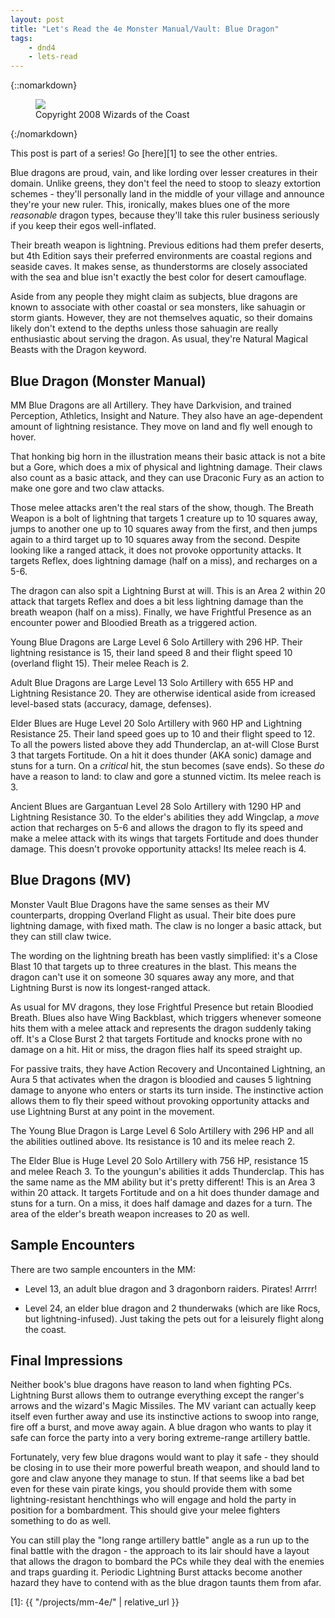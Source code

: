 ```yaml
---
layout: post
title: "Let's Read the 4e Monster Manual/Vault: Blue Dragon"
tags:
    - dnd4
    - lets-read
---
```


{::nomarkdown}
<figure class="center">
  <img src="{{ "/assets/wir-mm-4e-blue-dragon.png" | absolute_url }}"/>
  <figcaption>
    Copyright 2008 Wizards of the Coast
  </figcaption>
</figure>
{:/nomarkdown}

This post is part of a series! Go [here][1] to see the other entries.

Blue dragons are proud, vain, and like lording over lesser creatures in their
domain. Unlike greens, they don't feel the need to stoop to sleazy extortion
schemes - they'll personally land in the middle of your village and announce
they're your new ruler. This, ironically, makes blues one of the more
_reasonable_ dragon types, because they'll take this ruler business seriously if
you keep their egos well-inflated.

Their breath weapon is lightning. Previous editions had them prefer deserts, but
4th Edition says their preferred environments are coastal regions and seaside
caves. It makes sense, as thunderstorms are closely associated with the sea and
blue isn't exactly the best color for desert camouflage.

Aside from any people they might claim as subjects, blue dragons are known to
associate with other coastal or sea monsters, like sahuagin or storm
giants. However, they are not themselves aquatic, so their domains likely don't
extend to the depths unless those sahuagin are really enthusiastic about serving
the dragon. As usual, they're Natural Magical Beasts with the Dragon keyword.

## Blue Dragon (Monster Manual)

MM Blue Dragons are all Artillery. They have Darkvision, and trained Perception,
Athletics, Insight and Nature.  They also have an age-dependent amount of
lightning resistance. They move on land and fly well enough to hover.

That honking big horn in the illustration means their basic attack is not a bite
but a Gore, which does a mix of physical and lightning damage. Their claws also
count as a basic attack, and they can use Draconic Fury as an action to make one
gore and two claw attacks.

Those melee attacks aren't the real stars of the show, though. The Breath Weapon
is a bolt of lightning that targets 1 creature up to 10 squares away, jumps to
another one up to 10 squares away from the first, and then jumps again to a
third target up to 10 squares away from the second. Despite looking like a
ranged attack, it does not provoke opportunity attacks. It targets Reflex, does
lightning damage (half on a miss), and recharges on a 5-6.

The dragon can also spit a Lightning Burst at will. This is an Area 2 within 20
attack that targets Reflex and does a bit less lightning damage than the breath
weapon (half on a miss). Finally, we have Frightful Presence as an encounter
power and Bloodied Breath as a triggered action.

Young Blue Dragons are Large Level 6 Solo Artillery with 296 HP. Their lightning
resistance is 15, their land speed 8 and their flight speed 10 (overland flight
15). Their melee Reach is 2.

Adult Blue Dragons are Large Level 13 Solo Artillery with 655 HP and Lightning
Resistance 20. They are otherwise identical aside from icreased level-based
stats (accuracy, damage, defenses).

Elder Blues are Huge Level 20 Solo Artillery with 960 HP and Lightning
Resistance 25. Their land speed goes up to 10 and their flight speed to 12. To
all the powers listed above they add Thunderclap, an at-will Close Burst 3 that
targets Fortitude. On a hit it does thunder (AKA sonic) damage and stuns for a
turn. On a _critical_ hit, the stun becomes (save ends). So these _do_ have a
reason to land: to claw and gore a stunned victim. Its melee reach is 3.

Ancient Blues are Gargantuan Level 28 Solo Artillery with 1290 HP and Lightning
Resistance 30. To the elder's abilities they add Wingclap, a _move_ action that
recharges on 5-6 and allows the dragon to fly its speed and make a melee attack
with its wings that targets Fortitude and does thunder damage. This doesn't
provoke opportunity attacks! Its melee reach is 4.

## Blue Dragons (MV)

Monster Vault Blue Dragons have the same senses as their MV counterparts,
dropping Overland Flight as usual. Their bite does pure lightning damage, with
fixed math. The claw is no longer a basic attack, but they can still claw
twice.

The wording on the lightning breath has been vastly simplified: it's a Close
Blast 10 that targets up to three creatures in the blast. This means the dragon
can't use it on someone 30 squares away any more, and that Lightning Burst is
now its longest-ranged attack.

As usual for MV dragons, they lose Frightful Presence but retain Bloodied
Breath. Blues also have Wing Backblast, which triggers whenever someone hits
them with a melee attack and represents the dragon suddenly taking off. It's a
Close Burst 2 that targets Fortitude and knocks prone with no damage on a
hit. Hit or miss, the dragon flies half its speed straight up.

For passive traits, they have Action Recovery and Uncontained Lightning, an Aura
5 that activates when the dragon is bloodied and causes 5 lightning damage to
anyone who enters or starts its turn inside. The instinctive action allows them
to fly their speed without provoking opportunity attacks and use Lightning Burst
at any point in the movement.

The Young Blue Dragon is Large Level 6 Solo Artillery with 296 HP and all the
abilities outlined above. Its resistance is 10 and its melee reach 2.

The Elder Blue is Huge Level 20 Solo Artillery with 756 HP, resistance 15 and
melee Reach 3. To the youngun's abilities it adds Thunderclap. This has the same
name as the MM ability but it's pretty different! This is an Area 3 within 20
attack. It targets Fortitude and on a hit does thunder damage and stuns for a
turn. On a miss, it does half damage and dazes for a turn. The area of the
elder's breath weapon increases to 20 as well.

## Sample Encounters

There are two sample encounters in the MM:

- Level 13, an adult blue dragon and 3 dragonborn raiders. Pirates! Arrrr!

- Level 24, an elder blue dragon and 2 thunderwaks (which are like Rocs, but
  lightning-infused). Just taking the pets out for a leisurely flight along the
  coast.

## Final Impressions

Neither book's blue dragons have reason to land when fighting PCs. Lightning
Burst allows them to outrange everything except the ranger's arrows and the
wizard's Magic Missiles. The MV variant can actually keep itself even further
away and use its instinctive actions to swoop into range, fire off a burst, and
move away again. A blue dragon who wants to play it safe can force the party
into a very boring extreme-range artillery battle.

Fortunately, very few blue dragons would want to play it safe - they should be
closing in to use their more powerful breath weapon, and should land to gore and
claw anyone they manage to stun. If that seems like a bad bet even for these
vain pirate kings, you should provide them with some lightning-resistant
henchthings who will engage and hold the party in position for a
bombardment. This should give your melee fighters something to do as well.

You can still play the "long range artillery battle" angle as a run up to the
final battle with the dragon - the approach to its lair should have a layout
that allows the dragon to bombard the PCs while they deal with the enemies and
traps guarding it. Periodic Lightning Burst attacks become another hazard they
have to contend with as the blue dragon taunts them from afar.

[1]: {{ "/projects/mm-4e/" | relative_url }}
